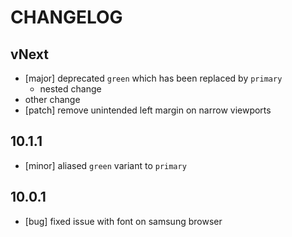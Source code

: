 # CHANGELOG

## vNext

- [major] deprecated `green` which has been replaced by `primary`
  - nested change
- other change
- [patch] remove unintended left margin on narrow viewports

## 10.1.1

- [minor] aliased `green` variant to `primary`

## 10.0.1

- [bug] fixed issue with font on samsung browser
